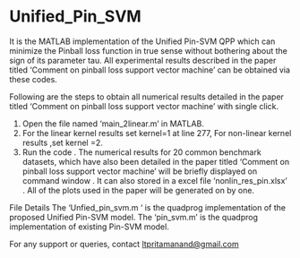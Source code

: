 # Unified_Pin_SVM
 It is the MATLAB implementation of the Unified Pin-SVM QPP which can minimize the  Pinball loss function in true sense without bothering about the sign of its parameter tau.  All experimental results described in the paper titled ‘Comment on pinball loss support vector machine’ can be obtained via these codes.  

Following are the steps to obtain all numerical results detailed in the paper titled ‘Comment on pinball loss support vector machine’ with single click.
    
1.	Open  the file named ‘main_2linear.m’ in MATLAB. 
2.	For the linear kernel results set kernel=1 at line 277, For non-linear kernel results ,set kernel =2.
3.	Run the code . The numerical results for 20 common benchmark datasets, which have also been detailed  in the paper titled  ‘Comment on pinball loss support vector machine’  will be  briefly  displayed  on command window .
        It can also stored in a excel file ‘nonlin_res_pin.xlsx’ . All of the plots used in the  paper will be generated on by one. 

File Details
The   ‘Unfied_pin_svm.m ‘ is the quadprog implementation of the proposed Unified Pin-SVM model.
The ‘pin_svm.m’ is the quadprog implementation of existing Pin-SVM model.



For any support or queries, contact ltpritamanand@gmail.com
